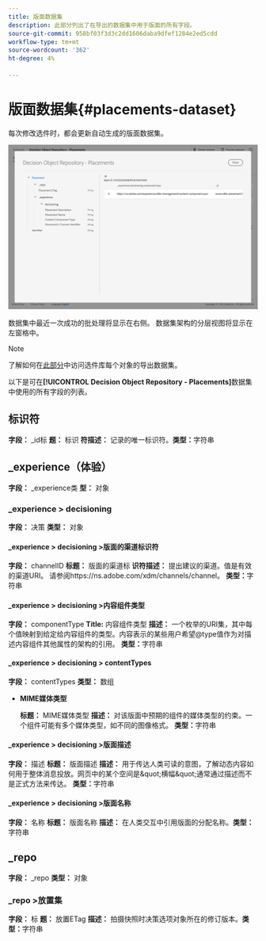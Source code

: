 ```yaml
---
title: 版面数据集
description: 此部分列出了在导出的数据集中用于版面的所有字段。
source-git-commit: 958bf03f3d3c2dd1606daba9dfef1284e2ed5cdd
workflow-type: tm+mt
source-wordcount: '362'
ht-degree: 4%

---
```


# 版面数据集{#placements-dataset}

每次修改选件时，都会更新自动生成的版面数据集。

![](../../assets/dataset-placements.png)

数据集中最近一次成功的批处理将显示在右侧。 数据集架构的分层视图将显示在左窗格中。

>[!NOTE]
>
>了解如何在[此部分](../export-catalog/access-dataset.md)中访问选件库每个对象的导出数据集。

以下是可在&#x200B;**[!UICONTROL Decision Object Repository - Placements]**&#x200B;数据集中使用的所有字段的列表。

<!--A placement describes a location or place in a personalized message. It is used to set technical constraints for content that the personalization decision supplies. The placement also represents a request to produce certain types of metrics when an experience event is produced where this placement is involved. For instance, the placement facilitates a personalized clickable image inside an email shown to an end-user. The placement may for instance request from the assembled experience that the click on its image gets reported in an experience event with a metric https://ns.adobe.com/xdm/data/metrics/web/linkclicks and a reference to this placement.-->

## 标识符

**字段：** _id标
**题：** 标识
**符描述：** 记录的唯一标识符。**类型：**&#x200B;字符串

## _experience（体验）

**字段：** _experience类
**型：** 对象

### _experience > decisioning

**字段：** 决策
**类型：** 对象

#### _experience > decisioning >版面的渠道标识符

**字段：** channelID 
**标题：** 版面的渠道标
**识符描述：** 提出建议的渠道。值是有效的渠道URI。 请参阅https://ns.adobe.com/xdm/channels/channel。
**类型：**&#x200B;字符串

#### _experience > decisioning >内容组件类型

**字段：** componentType 
**Title:** 内容组件类型
**描述：** 一个枚举的URI集，其中每个值映射到给定给内容组件的类型。内容表示的某些用户希望@type值作为对描述内容组件其他属性的架构的引用。
**类型：**&#x200B;字符串

#### _experience > decisioning > contentTypes

**字段：** contentTypes
**类型：** 数组

* **MIME媒体类型**

   **标题：** MIME媒体类型
   **描述：** 对该版面中预期的组件的媒体类型的约束。一个组件可能有多个媒体类型，如不同的图像格式。
   **类型：**&#x200B;字符串

#### _experience > decisioning >版面描述

**字段：** 描述
**标题：** 版面描述
**描述：** 用于传达人类可读的意图，了解动态内容如何用于整体消息投放。网页中的某个空间是\&quot;横幅\&quot;通常通过描述而不是正式方法来传达。
**类型：**&#x200B;字符串

#### _experience > decisioning >版面名称

**字段：** 名称
**标题：** 版面名称
**描述：** 在人类交互中引用版面的分配名称。**类型：**&#x200B;字符串

## _repo

**字段：** _repo
**类型：** 对象

### _repo >放置集

**字段：** 标
**题：** 放置ETag
**描述：** 拍摄快照时决策选项对象所在的修订版本。**类型：**&#x200B;字符串
